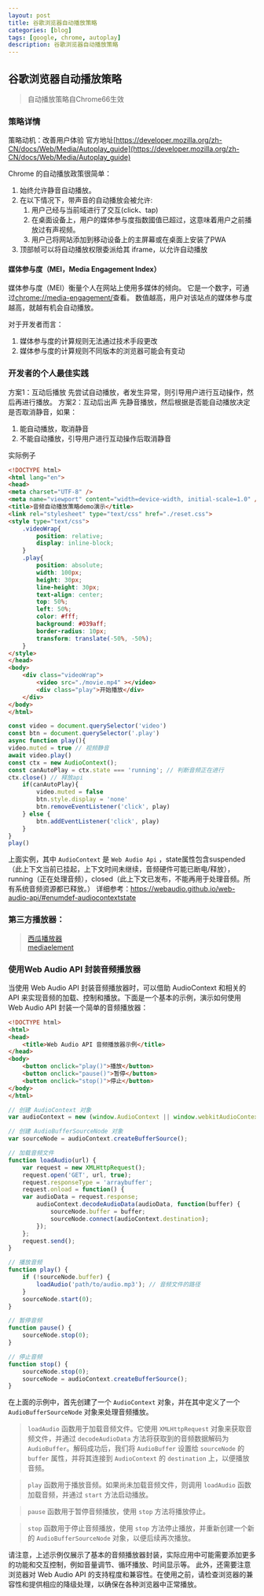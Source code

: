 ```yaml
---
layout: post
title: 谷歌浏览器自动播放策略
categories: [blog]
tags: [google, chrome, autoplay]
description: 谷歌浏览器自动播放策略
---
```


## 谷歌浏览器自动播放策略

> 自动播放策略自Chrome66生效    

### 策略详情

策略动机：改善用户体验 官方地址[https://developer.mozilla.org/zh-CN/docs/Web/Media/Autoplay_guide](https://developer.mozilla.org/zh-CN/docs/Web/Media/Autoplay_guide)

Chrome 的自动播放政策很简单：
1. 始终允许静音自动播放。
2. 在以下情况下，带声音的自动播放会被允许:
    1. 用户己经与当前域进行了交互(click、tap)
    2. 在桌面设备上，用户的媒体参与度指数國值已超过，这意味着用户之前播放过有声视频。
    3. 用户己将网站添加到移动设备上的主屏幕或在桌面上安装了PWA
3. 顶部帧可以将自动播放权限委派给其 iframe，以允许自动播放

#### 媒体参与度（MEI，Media Engagement Index）

媒体参与度（MEI）衡量个人在网站上使用多媒体的倾向。
它是一个数字，可通过[chrome://media-engagement/](chrome://media-engagement/)查看。
数值越高，用户对该站点的媒体参与度越高，就越有机会自动播放。

对于开发者而言：
1. 媒体参与度的计算规则无法通过技术手段更改
2. 媒体参与度的计算规则不同版本的浏览器可能会有变动

### 开发者的个人最佳实践

方案1：互动后播放
先尝试自动播放，者发生异常，则引导用户进行互动操作，然后再进行播放。
方案2：互动后出声
先静音播放，然后根据是否能自动播放决定是否取消静音，如果：
1. 能自动播放，取消静音
2. 不能自动播放，引导用户进行互动操作后取消静音


实际例子

```html
<!DOCTYPE html>
<html lang="en">
<head>
<meta charset="UTF-8" />
<meta name="viewport" content="width=device-width, initial-scale=1.0" />
<title>音频自动播放策略demo演示</title>
<link rel="stylesheet" type="text/css" href="./reset.css">
<style type="text/css">
    .videoWrap{
        position: relative;
        display: inline-block;
    }
    .play{
        position: absolute;
        width: 100px;
        height: 30px;
        line-height: 30px;
        text-align: center;
        top: 50%;
        left: 50%;
        color: #fff;
        background: #039aff;
        border-radius: 10px;
        transform: translate(-50%, -50%);
    }
</style>
</head>
<body>
    <div class="videoWrap">
        <video src="./movie.mp4" ></video>
        <div class="play">开始播放</div>
    </div>
</body>
</html>
```

```js
const video = document.querySelector('video')
const btn = document.querySelector('.play')
async function play(){
video.muted = true // 视频静音
await video.play()
const ctx = new AudioContext(); 
const canAutoPlay = ctx.state === 'running'; // 判断音频正在进行
ctx.close() // 释放api
    if(canAutoPlay){
        video.muted = false
        btn.style.display = 'none'
        btn.removeEventListener('click', play)
    } else {
        btn.addEventListener('click', play)
    }
}
play()
```

上面实例，其中 `AudioContext` 是 `Web Audio Api` ，state属性包含suspended（此上下文当前已挂起，上下文时间未继续，音频硬件可能已断电/释放）， running（正在处理音频），closed（此上下文已发布，不能再用于处理音频。所有系统音频资源都已释放。） 
详细参考：<a href="https://webaudio.github.io/web-audio-api/#enumdef-audiocontextstate" target="_blank">https://webaudio.github.io/web-audio-api/#enumdef-audiocontextstate</a>

### 第三方播放器：

> <a href="https://v2.h5player.bytedance.com/gettingStarted/" target="_blank">西瓜播放器</a>     
> <a href="https://github.com/mediaelement/mediaelement" target="_blank">mediaelement</a>       

### 使用Web Audio API 封装音频播放器

当使用 Web Audio API 封装音频播放器时，可以借助 AudioContext 和相关的 API 来实现音频的加载、控制和播放。下面是一个基本的示例，演示如何使用 Web Audio API 封装一个简单的音频播放器：

```html
<!DOCTYPE html>
<html>
<head>
    <title>Web Audio API 音频播放器示例</title>
</head>
<body>
    <button onclick="play()">播放</button>
    <button onclick="pause()">暂停</button>
    <button onclick="stop()">停止</button>
</body>
</html>
```

```js
// 创建 AudioContext 对象
var audioContext = new (window.AudioContext || window.webkitAudioContext)();

// 创建 AudioBufferSourceNode 对象
var sourceNode = audioContext.createBufferSource();

// 加载音频文件
function loadAudio(url) {
    var request = new XMLHttpRequest();
    request.open('GET', url, true);
    request.responseType = 'arraybuffer';
    request.onload = function() {
    var audioData = request.response;
        audioContext.decodeAudioData(audioData, function(buffer) {
            sourceNode.buffer = buffer;
            sourceNode.connect(audioContext.destination);
        });
    };
    request.send();
}

// 播放音频
function play() {
    if (!sourceNode.buffer) {
        loadAudio('path/to/audio.mp3'); // 音频文件的路径
    }
    sourceNode.start(0);
}

// 暂停音频
function pause() {
    sourceNode.stop(0);
}

// 停止音频
function stop() {
    sourceNode.stop(0);
    sourceNode = audioContext.createBufferSource();
}
```
在上面的示例中，首先创建了一个 `AudioContext` 对象，并在其中定义了一个 `AudioBufferSourceNode` 对象来处理音频播放。

> `loadAudio` 函数用于加载音频文件。它使用 `XMLHttpRequest` 对象来获取音频文件，并通过 `decodeAudioData` 方法将获取到的音频数据解码为 `AudioBuffer`。解码成功后，我们将 `AudioBuffer` 设置给 `sourceNode` 的 `buffer` 属性，并将其连接到 `AudioContext` 的 `destination` 上，以便播放音频。       

> `play` 函数用于播放音频。如果尚未加载音频文件，则调用 `loadAudio` 函数加载音频，并通过 `start` 方法启动播放。        

> `pause` 函数用于暂停音频播放，使用 `stop` 方法将播放停止。        

> `stop` 函数用于停止音频播放，使用 `stop` 方法停止播放，并重新创建一个新的 `AudioBufferSourceNode` 对象，以便后续再次播放。      

请注意，上述示例仅展示了基本的音频播放器封装，实际应用中可能需要添加更多的功能和交互控制，例如音量调节、循环播放、时间显示等。
此外，还需要注意浏览器对 Web Audio API 的支持程度和兼容性。在使用之前，请检查浏览器的兼容性和提供相应的降级处理，以确保在各种浏览器中正常播放。
